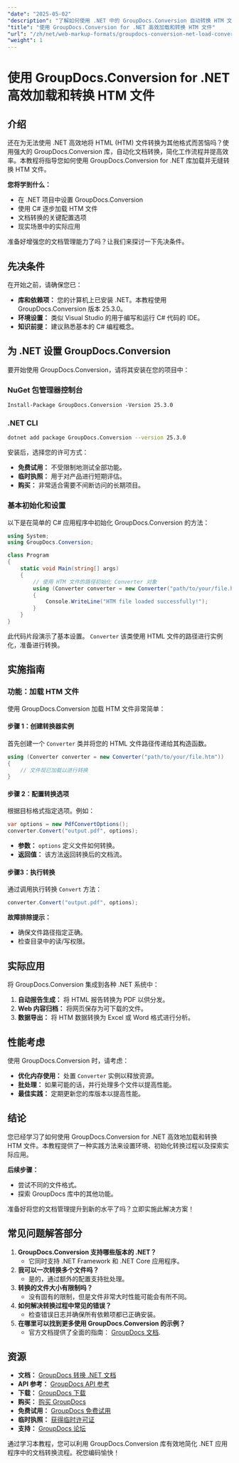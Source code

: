 ```yaml
---
"date": "2025-05-02"
"description": "了解如何使用 .NET 中的 GroupDocs.Conversion 自动转换 HTM 文件。分步指南，了解如何设置、加载和转换 HTML 文件。"
"title": "使用 GroupDocs.Conversion for .NET 高效加载和转换 HTM 文件"
"url": "/zh/net/web-markup-formats/groupdocs-conversion-net-load-convert-htm-files/"
"weight": 1
---
```


# 使用 GroupDocs.Conversion for .NET 高效加载和转换 HTM 文件

## 介绍

还在为无法使用 .NET 高效地将 HTML (HTM) 文件转换为其他格式而苦恼吗？使用强大的 GroupDocs.Conversion 库，自动化文档转换，简化工作流程并提高效率。本教程将指导您如何使用 GroupDocs.Conversion for .NET 库加载并无缝转换 HTM 文件。

**您将学到什么：**
- 在 .NET 项目中设置 GroupDocs.Conversion
- 使用 C# 逐步加载 HTM 文件
- 文档转换的关键配置选项
- 现实场景中的实际应用

准备好增强您的文档管理能力了吗？让我们来探讨一下先决条件。

## 先决条件

在开始之前，请确保您已：
- **库和依赖项：** 您的计算机上已安装 .NET。本教程使用 GroupDocs.Conversion 版本 25.3.0。
- **环境设置：** 类似 Visual Studio 的用于编写和运行 C# 代码的 IDE。
- **知识前提：** 建议熟悉基本的 C# 编程概念。

## 为 .NET 设置 GroupDocs.Conversion

要开始使用 GroupDocs.Conversion，请将其安装在您的项目中：

### NuGet 包管理器控制台
```shell
Install-Package GroupDocs.Conversion -Version 25.3.0
```

### .NET CLI
```bash
dotnet add package GroupDocs.Conversion --version 25.3.0
```

安装后，选择您的许可方式：
- **免费试用：** 不受限制地测试全部功能。
- **临时执照：** 用于对产品进行短期评估。
- **购买：** 非常适合需要不间断访问的长期项目。

### 基本初始化和设置

以下是在简单的 C# 应用程序中初始化 GroupDocs.Conversion 的方法：

```csharp
using System;
using GroupDocs.Conversion;

class Program
{
    static void Main(string[] args)
    {
        // 使用 HTM 文件的路径初始化 Converter 对象
        using (Converter converter = new Converter("path/to/your/file.htm"))
        {
            Console.WriteLine("HTM file loaded successfully!");
        }
    }
}
```

此代码片段演示了基本设置。 `Converter` 该类使用 HTML 文件的路径进行实例化，准备进行转换。

## 实施指南

### 功能：加载 HTM 文件
使用 GroupDocs.Conversion 加载 HTM 文件非常简单：

#### 步骤 1：创建转换器实例
首先创建一个 `Converter` 类并将您的 HTML 文件路径传递给其构造函数。

```csharp
using (Converter converter = new Converter("path/to/your/file.htm"))
{
    // 文件现已加载以进行转换
}
```

#### 步骤 2：配置转换选项
根据目标格式指定选项。例如：

```csharp
var options = new PdfConvertOptions();
converter.Convert("output.pdf", options);
```
- **参数：** `options` 定义文件如何转换。
- **返回值：** 该方法返回转换后的文档流。

#### 步骤3：执行转换
通过调用执行转换 `Convert` 方法：

```csharp
converter.Convert("output.pdf", options);
```

**故障排除提示：**
- 确保文件路径指定正确。
- 检查目录中的读/写权限。

## 实际应用

将 GroupDocs.Conversion 集成到各种 .NET 系统中：
1. **自动报告生成：** 将 HTML 报告转换为 PDF 以供分发。
2. **Web 内容归档：** 将网页保存为可下载的文件。
3. **数据导出：** 将 HTM 数据转换为 Excel 或 Word 格式进行分析。

## 性能考虑

使用 GroupDocs.Conversion 时，请考虑：
- **优化内存使用：** 处置 `Converter` 实例以释放资源。
- **批处理：** 如果可能的话，并行处理多个文件以提高性能。
- **最佳实践：** 定期更新您的库版本以提高性能。

## 结论

您已经学习了如何使用 GroupDocs.Conversion for .NET 高效地加载和转换 HTM 文件。本教程提供了一种实践方法来设置环境、初始化转换过程以及探索实际应用。

**后续步骤：**
- 尝试不同的文件格式。
- 探索 GroupDocs 库中的其他功能。

准备好将您的文档管理提升到新的水平了吗？立即实施此解决方案！

## 常见问题解答部分

1. **GroupDocs.Conversion 支持哪些版本的 .NET？**
   - 它同时支持 .NET Framework 和 .NET Core 应用程序。
2. **我可以一次转换多个文件吗？**
   - 是的，通过额外的配置支持批处理。
3. **转换的文件大小有限制吗？**
   - 没有固有的限制，但是文件非常大时性能可能会有所不同。
4. **如何解决转换过程中常见的错误？**
   - 检查错误日志并确保所有依赖项都已正确安装。
5. **在哪里可以找到更多使用 GroupDocs.Conversion 的示例？**
   - 官方文档提供了全面的指南： [GroupDocs 文档](https://docs。groupdocs.com/conversion/net/).

## 资源
- **文档：** [GroupDocs 转换 .NET 文档](https://docs.groupdocs.com/conversion/net/)
- **API 参考：** [GroupDocs API 参考](https://reference.groupdocs.com/conversion/net/)
- **下载：** [GroupDocs 下载](https://releases.groupdocs.com/conversion/net/)
- **购买：** [购买 GroupDocs](https://purchase.groupdocs.com/buy)
- **免费试用：** [GroupDocs 免费试用](https://releases.groupdocs.com/conversion/net/)
- **临时执照：** [获得临时许可证](https://purchase.groupdocs.com/temporary-license/)
- **支持：** [GroupDocs 论坛](https://forum.groupdocs.com/c/conversion/10)

通过学习本教程，您可以利用 GroupDocs.Conversion 库有效地简化 .NET 应用程序中的文档转换流程。祝您编码愉快！